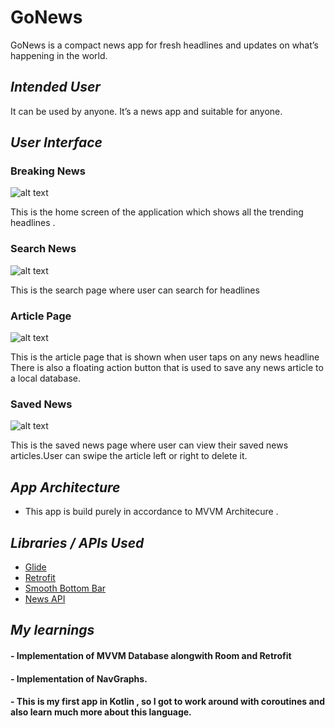 # **GoNews**

GoNews is a compact news app for fresh headlines and updates on what’s happening in the world.

## _Intended User_
It can be used by anyone. It’s a news app and suitable for anyone.


## _User Interface_ 
### Breaking News 
![alt text](https://github.com/anubhav811/GoNews/blob/master/1_gonews.png?raw=true)

This is the home screen of the application which shows all the trending headlines . 

### Search News
![alt text](https://github.com/anubhav811/GoNews/blob/master/2_gonews.png?raw=true)

This is the search page where user can search for headlines 

### Article Page
![alt text](https://github.com/anubhav811/GoNews/blob/master/2_gonews.png?raw=true)

This is the article page that is shown when user taps on any news headline
There is also a floating action button that is used to save any news article to a local database.

### Saved News
![alt text](https://github.com/anubhav811/GoNews/blob/master/2_gonews.png?raw=true)

This is the saved news page where user can view their saved news articles.User can swipe the article left or right to delete it.
## _App Architecture_

- This app is build purely in accordance to MVVM Architecure . 

## _Libraries / APIs Used_ 

- [Glide](https://github.com/bumptech/glide)
- [Retrofit](https://square.github.io/retrofit/)
- [Smooth Bottom Bar](https://github.com/ibrahimsn98/SmoothBottomBar)
- [News API](https://newsapi.org/)

## _My learnings_

#### - Implementation of MVVM Database alongwith Room and Retrofit 
#### - Implementation of NavGraphs.
#### - This is my first app in Kotlin , so I got to work around with coroutines and also learn much more about this language.

